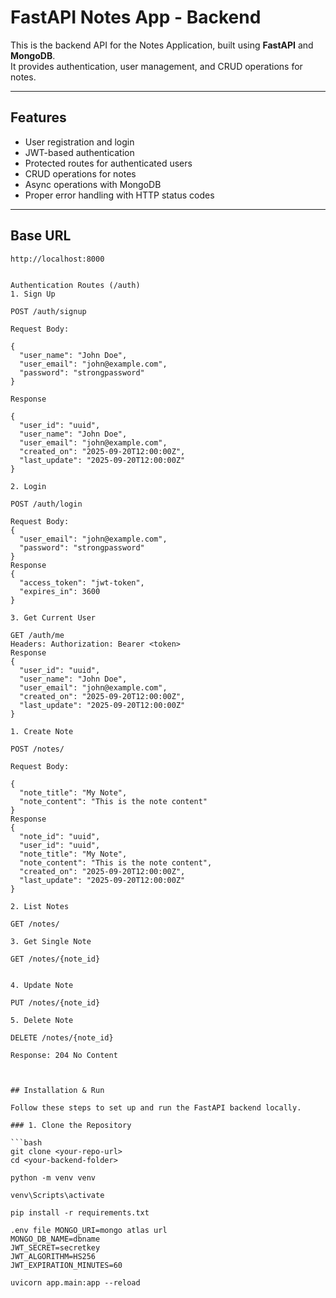 # FastAPI Notes App - Backend

This is the backend API for the Notes Application, built using **FastAPI** and **MongoDB**.  
It provides authentication, user management, and CRUD operations for notes.

---

## Features

- User registration and login
- JWT-based authentication
- Protected routes for authenticated users
- CRUD operations for notes
- Async operations with MongoDB
- Proper error handling with HTTP status codes

---

## Base URL

```text
http://localhost:8000


Authentication Routes (/auth)
1. Sign Up

POST /auth/signup

Request Body:

{
  "user_name": "John Doe",
  "user_email": "john@example.com",
  "password": "strongpassword"
}

Response

{
  "user_id": "uuid",
  "user_name": "John Doe",
  "user_email": "john@example.com",
  "created_on": "2025-09-20T12:00:00Z",
  "last_update": "2025-09-20T12:00:00Z"
}

2. Login

POST /auth/login

Request Body:
{
  "user_email": "john@example.com",
  "password": "strongpassword"
}
Response
{
  "access_token": "jwt-token",
  "expires_in": 3600
}

3. Get Current User

GET /auth/me
Headers: Authorization: Bearer <token>
Response
{
  "user_id": "uuid",
  "user_name": "John Doe",
  "user_email": "john@example.com",
  "created_on": "2025-09-20T12:00:00Z",
  "last_update": "2025-09-20T12:00:00Z"
}

1. Create Note

POST /notes/

Request Body:

{
  "note_title": "My Note",
  "note_content": "This is the note content"
}
Response
{
  "note_id": "uuid",
  "user_id": "uuid",
  "note_title": "My Note",
  "note_content": "This is the note content",
  "created_on": "2025-09-20T12:00:00Z",
  "last_update": "2025-09-20T12:00:00Z"
}

2. List Notes

GET /notes/

3. Get Single Note

GET /notes/{note_id}


4. Update Note

PUT /notes/{note_id}

5. Delete Note

DELETE /notes/{note_id}

Response: 204 No Content



## Installation & Run

Follow these steps to set up and run the FastAPI backend locally.

### 1. Clone the Repository

```bash
git clone <your-repo-url>
cd <your-backend-folder>

python -m venv venv

venv\Scripts\activate

pip install -r requirements.txt

.env file MONGO_URI=mongo atlas url
MONGO_DB_NAME=dbname
JWT_SECRET=secretkey
JWT_ALGORITHM=HS256
JWT_EXPIRATION_MINUTES=60

uvicorn app.main:app --reload



